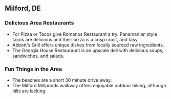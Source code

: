 ## Milford, DE
### Delicious Area Restaurants

 - For Pizza or Tacos give Romanos Restaurant a try. Panamanian style tacos are delicious and their pizza is a crisp crust, and tasy.
 - Abbott's Grill offers unique dishes from locally sourced raw ingredients.
 - The Georgia House Restauraunt is an upscale deli with delicious soups, sandwiches, and salads.
 
 
### Fun Things in the Area
 - The beaches are a short 30 minute drive away.
 - The Milford Millponds walkway offers enjoyable outdoor hiking, although hills are lacking.
 

